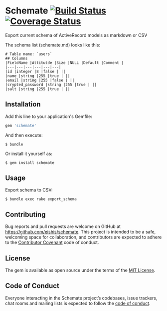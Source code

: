 # Schemate [![Build Status](https://travis-ci.org/eishis/schemate.svg?branch=master)](https://travis-ci.org/eishis/schemate) [![Coverage Status](https://coveralls.io/repos/github/eishis/schemate/badge.svg?branch=master)](https://coveralls.io/github/eishis/schemate?branch=master)

Export current schema of ActiveRecord models as markdown or CSV

The schema list (schemate.md) looks like this:
```
# Table name: `users` 
## Columns
|FieldName |Attitutde |Size |NULL |Default |Comment |
|---|---|---|---|---|---|
|id |integer |8 |false | ||
|name |string |255 |true | ||
|email |string |255 |false | ||
|crypted_password |string |255 |true | ||
|salt |string |255 |true | ||
```

## Installation

Add this line to your application's Gemfile:

```ruby
gem 'schemate'
```

And then execute:

    $ bundle

Or install it yourself as:

    $ gem install schemate

## Usage

Export schema to CSV:

    $ bundle exec rake export_schema

## Contributing

Bug reports and pull requests are welcome on GitHub at https://github.com/eishis/schemate. This project is intended to be a safe, welcoming space for collaboration, and contributors are expected to adhere to the [Contributor Covenant](http://contributor-covenant.org) code of conduct.

## License

The gem is available as open source under the terms of the [MIT License](http://opensource.org/licenses/MIT).

## Code of Conduct

Everyone interacting in the Schemate project’s codebases, issue trackers, chat rooms and mailing lists is expected to follow the [code of conduct](https://github.com/eishis/schemate/blob/master/CODE_OF_CONDUCT.md).
